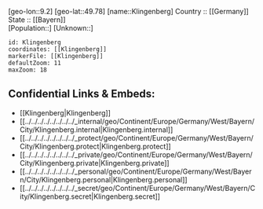﻿---
location: [49.78,9.2] 
mapzoom: [7,12] 
mapmarker: city 
type: City
tags:
- geo/City


SpocWebEntityId: 31489
isDeleted: false
confidential: public

---
[geo-lon::9.2] 
[geo-lat::49.78] 
[name::Klingenberg] 
Country :: [[Germany]]  
State :: [[Bayern]]  
[Population::] 
[Unknown::] 


```leaflet
id: Klingenberg
coordinates: [[Klingenberg]] 
markerFile: [[Klingenberg]] 
defaultZoom: 11 
maxZoom: 18
```


## Confidential Links & Embeds: 
- [[Klingenberg|Klingenberg]]  
- [[../../../../../../../../_internal/geo/Continent/Europe/Germany/West/Bayern/City/Klingenberg.internal|Klingenberg.internal]] 
- [[../../../../../../../../_protect/geo/Continent/Europe/Germany/West/Bayern/City/Klingenberg.protect|Klingenberg.protect]] 
- [[../../../../../../../../_private/geo/Continent/Europe/Germany/West/Bayern/City/Klingenberg.private|Klingenberg.private]] 
- [[../../../../../../../../_personal/geo/Continent/Europe/Germany/West/Bayern/City/Klingenberg.personal|Klingenberg.personal]] 
- [[../../../../../../../../_secret/geo/Continent/Europe/Germany/West/Bayern/City/Klingenberg.secret|Klingenberg.secret]] 
